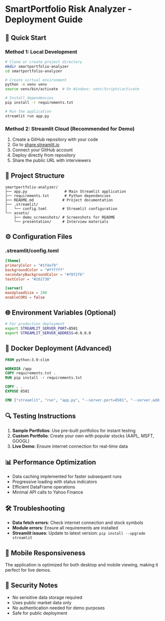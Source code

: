 # SmartPortfolio Risk Analyzer - Deployment Guide

## 🚀 Quick Start

### Method 1: Local Development
```bash
# Clone or create project directory
mkdir smartportfolio-analyzer
cd smartportfolio-analyzer

# Create virtual environment
python -m venv venv
source venv/bin/activate  # On Windows: venv\Scripts\activate

# Install dependencies
pip install -r requirements.txt

# Run the application
streamlit run app.py
```

### Method 2: Streamlit Cloud (Recommended for Demo)
1. Create a GitHub repository with your code
2. Go to [share.streamlit.io](https://share.streamlit.io)
3. Connect your GitHub account
4. Deploy directly from repository
5. Share the public URL with interviewers

## 📁 Project Structure
```
smartportfolio-analyzer/
├── app.py                 # Main Streamlit application
├── requirements.txt       # Python dependencies
├── README.md             # Project documentation
├── .streamlit/
│   └── config.toml       # Streamlit configuration
└── assets/
    ├── demo_screenshots/ # Screenshots for README
    └── presentation/     # Interview materials
```

## ⚙️ Configuration Files

### .streamlit/config.toml
```toml
[theme]
primaryColor = "#1f4e79"
backgroundColor = "#ffffff"
secondaryBackgroundColor = "#f0f2f6"
textColor = "#262730"

[server]
maxUploadSize = 200
enableCORS = false
```

## 🌐 Environment Variables (Optional)
```bash
# For production deployment
export STREAMLIT_SERVER_PORT=8501
export STREAMLIT_SERVER_ADDRESS=0.0.0.0
```

## 🐳 Docker Deployment (Advanced)
```dockerfile
FROM python:3.9-slim

WORKDIR /app
COPY requirements.txt .
RUN pip install -r requirements.txt

COPY . .
EXPOSE 8501

CMD ["streamlit", "run", "app.py", "--server.port=8501", "--server.address=0.0.0.0"]
```

## 🔍 Testing Instructions
1. **Sample Portfolios**: Use pre-built portfolios for instant testing
2. **Custom Portfolio**: Create your own with popular stocks (AAPL, MSFT, GOOGL)
3. **Live Demo**: Ensure internet connection for real-time data

## 📊 Performance Optimization
- Data caching implemented for faster subsequent runs
- Progressive loading with status indicators
- Efficient DataFrame operations
- Minimal API calls to Yahoo Finance

## 🛠️ Troubleshooting
- **Data fetch errors**: Check internet connection and stock symbols
- **Module errors**: Ensure all requirements are installed
- **Streamlit issues**: Update to latest version: `pip install --upgrade streamlit`

## 📱 Mobile Responsiveness
The application is optimized for both desktop and mobile viewing, making it perfect for live demos.

## 🔐 Security Notes
- No sensitive data storage required
- Uses public market data only
- No authentication needed for demo purposes
- Safe for public deployment